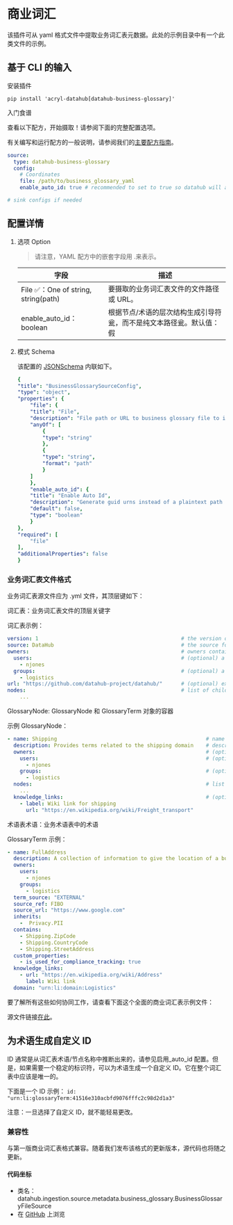 # 商业词汇

该插件可从 yaml 格式文件中提取业务词汇表元数据。此处的示例目录中有一个此类文件的示例。

## 基于 CLI 的输入

安装插件

`pip install 'acryl-datahub[datahub-business-glossary]'`

入门食谱

查看以下配方，开始摄取！请参阅下面的完整配置选项。

有关编写和运行配方的一般说明，请参阅我们的[主要配方指南](https://datahubproject.io/docs/metadata-ingestion#recipes)。

```yaml
source:
  type: datahub-business-glossary
  config:
    # Coordinates
    file: /path/to/business_glossary_yaml
    enable_auto_id: true # recommended to set to true so datahub will auto-generate guids from your term names

# sink configs if needed
```

## 配置详情

1. 选项 Option

    > 请注意，YAML 配方中的嵌套字段用 .来表示。

    |字段 |描述|
    |-|-|
    |File ✅：One of string, string(path)|要摄取的业务词汇表文件的文件路径或 URL。|
    |enable_auto_id：boolean|根据节点/术语的层次结构生成引导符瓮，而不是纯文本路径瓮。默认值： 假|

2. 模式 Schema

    该配置的 [JSONSchema](https://json-schema.org/) 内联如下。

    ```yaml
    {
    "title": "BusinessGlossarySourceConfig",
    "type": "object",
    "properties": {
        "file": {
        "title": "File",
        "description": "File path or URL to business glossary file to ingest.",
        "anyOf": [
            {
            "type": "string"
            },
            {
            "type": "string",
            "format": "path"
            }
        ]
        },
        "enable_auto_id": {
        "title": "Enable Auto Id",
        "description": "Generate guid urns instead of a plaintext path urn with the node/term's hierarchy.",
        "default": false,
        "type": "boolean"
        }
    },
    "required": [
        "file"
    ],
    "additionalProperties": false
    }
    ```

### 业务词汇表文件格式

业务词汇表源文件应为 .yml 文件，其顶层键如下：

词汇表：业务词汇表文件的顶层关键字

词汇表示例：

```yml
version: 1                                              # the version of business glossary file config the config conforms to. Currently the only version released is `1`.
source: DataHub                                         # the source format of the terms. Currently only supports `DataHub`
owners:                                                 # owners contains two nested fields
  users:                                                # (optional) a list of user IDs
    - njones
  groups:                                               # (optional) a list of group IDs
    - logistics
url: "https://github.com/datahub-project/datahub/"      # (optional) external url pointing to where the glossary is defined externally, if applicable
nodes:                                                  # list of child **GlossaryNode** objects. See **GlossaryNode** section below
    ...
```

GlossaryNode: GlossaryNode 和 GlossaryTerm 对象的容器

示例 GlossaryNode：

```yml
- name: Shipping                                                # name of the node
  description: Provides terms related to the shipping domain    # description of the node
  owners:                                                       # (optional) owners contains 2 nested fields
    users:                                                      # (optional) a list of user IDs
      - njones
    groups:                                                     # (optional) a  list of group IDs
      - logistics
  nodes:                                                        # list of child **GlossaryNode** objects
    ...
  knowledge_links:                                              # (optional) list of **KnowledgeCard** objects
    - label: Wiki link for shipping
      url: "https://en.wikipedia.org/wiki/Freight_transport"
```

术语表术语：业务术语表中的术语

GlossaryTerm 示例：

```yml
- name: FullAddress                                                          # name of the term
  description: A collection of information to give the location of a building or plot of land.    # description of the term
  owners:                                                                   # (optional) owners contains 2 nested fields
    users:                                                                  # (optional) a list of user IDs
      - njones
    groups:                                                                 # (optional) a  list of group IDs
      - logistics
  term_source: "EXTERNAL"                                                   # one of `EXTERNAL` or `INTERNAL`. Whether the term is coming from an external glossary or one defined in your organization.
  source_ref: FIBO                                                          # (optional) if external, what is the name of the source the glossary term is coming from?
  source_url: "https://www.google.com"                                      # (optional) if external, what is the url of the source definition?
  inherits:                                                                 # (optional) list of **GlossaryTerm** that this term inherits from
    -  Privacy.PII
  contains:                                                                 # (optional) a list of **GlossaryTerm** that this term contains
    - Shipping.ZipCode
    - Shipping.CountryCode
    - Shipping.StreetAddress
  custom_properties:                                                        # (optional) a map of key/value pairs of arbitrary custom properties
    - is_used_for_compliance_tracking: true
  knowledge_links:                                                          # (optional) a list of **KnowledgeCard** related to this term. These appear as links on the glossary node's page
    - url: "https://en.wikipedia.org/wiki/Address"
      label: Wiki link
  domain: "urn:li:domain:Logistics"                                            # (optional) domain name or domain urn
```

要了解所有这些如何协同工作，请查看下面这个全面的商业词汇表示例文件：

源文件链接[在此](../../metadata-ingestion/examples/bootstrap_data/business_glossary.yml)。

## 为术语生成自定义 ID

ID 通常是从词汇表术语/节点名称中推断出来的，请参见启用_auto_id 配置。但是，如果需要一个稳定的标识符，可以为术语生成一个自定义 ID。它在整个词汇表中应该是唯一的。

下面是一个 ID 示例： `id: "urn:li:glossaryTerm:41516e310acbfd9076fffc2c98d2d1a3"`

注意：一旦选择了自定义 ID，就不能轻易更改。

### 兼容性

与第一版商业词汇表格式兼容。随着我们发布该格式的更新版本，源代码也将随之更新。

#### 代码坐标

- 类名：datahub.ingestion.source.metadata.business_glossary.BusinessGlossaryFileSource
- 在 [GitHub](https://github.com/datahub-project/datahub/blob/master/metadata-ingestion/src/datahub/ingestion/source/metadata/business_glossary.py) 上浏览
